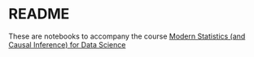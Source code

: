 # README 

These are notebooks to accompany the course [Modern Statistics (and Causal Inference) for Data Science](ms4ds.com) 

